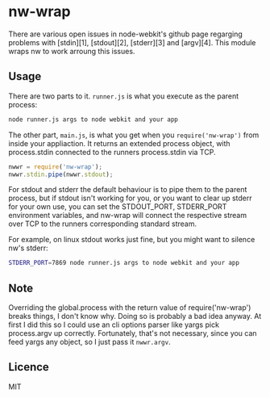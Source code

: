# nw-wrap

There are various open issues in node-webkit's github page regarging problems with [stdin][1],
[stdout][2], [stderr][3] and [argv][4]. This module wraps nw to work arroung this issues.

## Usage

There are two parts to it. `runner.js` is what you execute as the parent process:

```bash
node runner.js args to node webkit and your app
```

The other part, `main.js`, is what you get when you `require('nw-wrap')` from inside your appliaction.
It returns an extended process object, with process.stdin connected to the runners process.stdin via TCP.
```javascript
nwwr = require('nw-wrap');
nwwr.stdin.pipe(nwwr.stdout);
```

For stdout and stderr the default behaviour is to pipe them to the parent process, but if stdout
isn't working for you, or you want to clear up stderr for your own use, you can set the STDOUT_PORT,
STDERR_PORT environment variables, and nw-wrap will connect the respective stream over TCP to the runners
corresponding standard stream.

For example, on linux stdout works just fine, but you might want to silence nw's stderr:
```bash
STDERR_PORT=7869 node runner.js args to node webkit and your app
```
## Note

Overriding the global.process with the return value of require('nw-wrap') breaks things,
I don't know why. Doing so is probably a bad idea anyway. At first I did this so I could
use an cli options parser like yargs pick process.argv up correctly. Fortunately, that's
not necessary, since you can feed yargs any object, so I just pass it `nwwr.argv`.

## Licence

MIT
